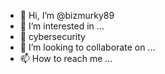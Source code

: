 - 👋 Hi, I’m @bizmurky89
- 👀 I’m interested in ...
- 🌱 cybersecurity
- 💞️ I’m looking to collaborate on ...
- 📫 How to reach me ...

<!---
bizmurky89/bizmurky89 is a ✨ special ✨ repository because its `README.md` (this file) appears on your GitHub profile.
You can click the Preview link to take a look at your changes.
--->
